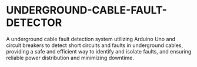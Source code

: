 # UNDERGROUND-CABLE-FAULT-DETECTOR
A underground cable fault detection system utilizing Arduino Uno and circuit breakers to detect short circuits and faults in underground cables, providing a safe and efficient way to identify and isolate faults, and ensuring reliable power distribution and minimizing downtime.
